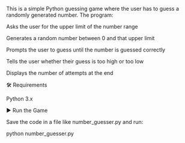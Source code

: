 This is a simple Python guessing game where the user has to guess a randomly generated number. 
The program:

  Asks the user for the upper limit of the number range

  Generates a random number between 0 and that upper limit

  Prompts the user to guess until the number is guessed correctly

  Tells the user whether their guess is too high or too low

  Displays the number of attempts at the end

🛠 Requirements

  Python 3.x

▶️ Run the Game

Save the code in a file like number_guesser.py and run:

python number_guesser.py
